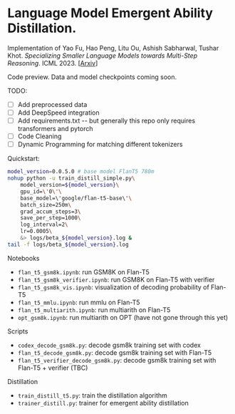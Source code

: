 # Language Model Emergent Ability Distillation. 

Implementation of Yao Fu, Hao Peng, Litu Ou, Ashish Sabharwal, Tushar Khot. _Specializing Smaller Language Models towards Multi-Step Reasoning_. ICML 2023. [[Arxiv](https://arxiv.org/abs/2301.12726)]

Code preview. Data and model checkpoints coming soon. 

TODO:
* [ ] Add preprocessed data
* [ ] Add DeepSpeed integration 
* [ ] Add requirements.txt -- but generally this repo only requires transformers and pytorch
* [ ] Code Cleaning
* [ ] Dynamic Programming for matching different tokenizers

Quickstart:
```bash
model_version=0.0.5.0 # base model FlanT5 780m
nohup python -u train_distill_simple.py\
    model_version=${model_version}\
    gpu_id=\'0\'\
    base_model=\'google/flan-t5-base\'\
    batch_size=250m\
    grad_accum_steps=3\
    save_per_step=1000\
    log_interval=2\
    lr=0.0005\
    &> logs/beta_${model_version}.log &
tail -f logs/beta_${model_version}.log
```


Notebooks 
* `flan_t5_gsm8k.ipynb`: run GSM8K on Flan-T5
* `flan_t5_gsm8k_verifier.ipynb`: run GSM8K on Flan-T5 with verifier
* `flan_t5_gsm8k_vis.ipynb`: visualization of decoding probability of Flan-T5
* `flan_t5_mmlu.ipynb`: run mmlu on Flan-T5
* `flan_t5_multiarith.ipynb`: run multiarith on Flan-T5
* `opt_gsm8k.ipynb`: run multiarith on OPT (have not gone through this yet)

Scripts
* `codex_decode_gsm8k.py`: decode gsm8k training set with codex
* `flan_t5_decode_gsm8k.py`: decode gsm8k training set with Flan-T5
* `flan_t5_verifier_decode_gsm8k.py`: decode gsm8k training set with Flan-T5 + verifier (TBC)

Distillation 
* `train_distill_t5.py`: train the distillation algorithm 
* `trainer_distill.py`: trainer for emergent ability distillation 

